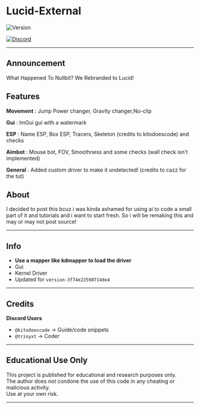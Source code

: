 # **Lucid-External**

![Version](https://img.shields.io/badge/version-0.6-blue?style=flat-square)

[![Discord](https://img.shields.io/static/v1?message=trinyxt&logo=discord&label=Discord&color=7289DA&logoColor=white&labelColor=&style=for-the-badge)](https://discord.com/users/829074422517465119)

---

## Announcement

What Happened To Nullbit? We Rebranded to Lucid!

## Features

**Movement**
: Jump Power changer, Gravity changer,No-clip

**Gui**
: ImGui gui with a watermark

**ESP**
: Name ESP, Box ESP, Tracers, Skeleton (credits to kitodoescode) and checks

**Aimbot**
: Mouse bot, FOV, Smoothness and some checks (wall check isn't implemented)

**General**
: Added custom driver to make it undetected! (credits to cazz for the tut)


## About

I decided to post this bcuz i was kinda ashamed for using ai to code a small part of it and tutorials
and i want to start fresh. So i will be remaking this and may or may not post source!

---

## Info

- **Use a mapper like kdmapper to load the driver**
- Gui
- Kernel Driver
- Updated for `version-3f74e22590714de4`

---

## Credits

**Discord Users**  
- `@kitodoescode` → Guide/code snippets
- `@trinyxt` → Coder
---

## Educational Use Only

This project is published for educational and research purposes only.  
The author does not condone the use of this code in any cheating or malicious activity.  
Use at your own risk.

---
